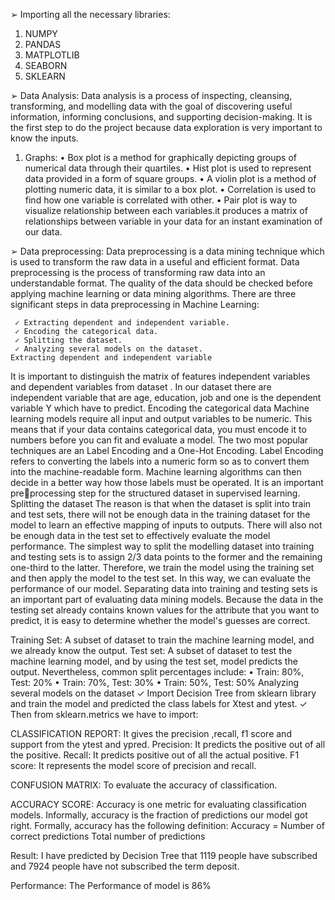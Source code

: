 ➢ Importing all the necessary libraries:
1. NUMPY
2. PANDAS
3. MATPLOTLIB
4. SEABORN
5. SKLEARN
   
➢ Data Analysis: Data analysis is a process of 
inspecting, cleansing, transforming, and modelling data with the goal of 
discovering useful information, informing conclusions, and supporting 
decision-making. It is the first step to do the project because data 
exploration is very important to know the inputs.

1. Graphs:
   • Box plot is a method for graphically depicting groups of numerical data through their 
     quartiles.
   • Hist plot is used to represent data provided in a form of square groups.
   • A violin plot is a method of plotting numeric data, it is similar to a box plot.
   • Correlation is used to find how one variable is correlated with other.
   • Pair plot is way to visualize relationship between each variables.it produces 
     a matrix of relationships between variable in your data for an instant 
     examination of our data.
   
➢ Data preprocessing: Data preprocessing is a data mining 
technique which is used to transform the raw data in a useful and 
efficient format. Data preprocessing is the process of transforming raw 
data into an understandable format. The quality of the data should be 
checked before applying machine learning or data mining algorithms.
There are three significant steps in data preprocessing in Machine 
Learning:

     ✓ Extracting dependent and independent variable.
     ✓ Encoding the categorical data. 
     ✓ Splitting the dataset. 
     ✓ Analyzing several models on the dataset.
    Extracting dependent and independent variable
    
 It is important to distinguish the matrix of features independent variables and 
dependent variables from dataset . In our dataset there are independent variable that are 
age, education, job and one is the dependent variable Y which have to predict.
Encoding the categorical data
 Machine learning models require all input and output variables to be numeric. 
This means that if your data contains categorical data, you must encode it to numbers 
before you can fit and evaluate a model. The two most popular techniques are an Label
Encoding and a One-Hot Encoding.
 Label Encoding refers to converting the labels into a numeric form so as to 
convert them into the machine-readable form. Machine learning algorithms can then 
decide in a better way how those labels must be operated. It is an important preprocessing step for the structured dataset in supervised learning.
Splitting the dataset
 The reason is that when the dataset is split into train and test sets, there will not 
be enough data in the training dataset for the model to learn an effective mapping of inputs 
to outputs. There will also not be enough data in the test set to effectively evaluate the 
model performance. The simplest way to split the modelling dataset into training and 
testing sets is to assign 2/3 data points to the former and the remaining one-third to the 
latter.
Therefore, we train the model using the training set and then apply the model to the test 
set. In this way, we can evaluate the performance of our model.
 Separating data into training and testing sets is an important part of evaluating 
data mining models. Because the data in the testing set already contains known values for 
the attribute that you want to predict, it is easy to determine whether the model's guesses 
are correct.

Training Set: A subset of dataset to train the machine learning model, and we already 
know the output.
Test set: A subset of dataset to test the machine learning model, and by using the test 
set, model predicts the output.
Nevertheless, common split percentages include:
• Train: 80%, Test: 20%
• Train: 70%, Test: 30%
• Train: 50%, Test: 50%
 Analyzing several models on the dataset
✓ Import Decision Tree from sklearn library and train the model and predicted the 
class labels for Xtest and ytest.
✓ Then from sklearn.metrics we have to import:

CLASSIFICATION REPORT:
 It gives the precision ,recall, f1 score and support from the ytest and ypred.
 Precision: It predicts the positive out of all the positive.
Recall: It predicts positive out of all the actual positive.
F1 score: It represents the model score of precision and recall.

CONFUSION MATRIX:
 To evaluate the accuracy of classification.
 
 ACCURACY SCORE:
Accuracy is one metric for evaluating classification models. Informally, 
accuracy is the fraction of predictions our model got right. Formally, 
accuracy has the following definition: Accuracy = Number of correct 
predictions Total number of predictions

Result:
 I have predicted by Decision Tree that 1119 people have 
subscribed and 7924 people have not subscribed the term deposit.

Performance:
 The Performance of model is 86%
